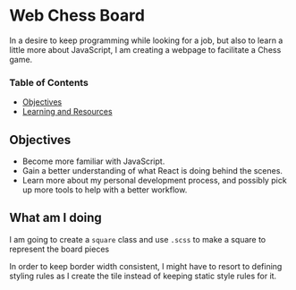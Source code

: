 # Web Chess Board
In a desire to keep programming while looking for a job, but also to learn a little more about JavaScript, I am creating a webpage to facilitate a Chess game.

### Table of Contents
- [Objectives](#objectives)
- [Learning and Resources](https://github.com/BobbyTerence/ChessBoard/blob/main/lessons-learned.md)

## Objectives
- Become more familiar with JavaScript.
- Gain a better understanding of what React is doing behind the scenes.
- Learn more about my personal development process, and possibly pick up more tools to help with a better workflow.

## What am I doing
I am going to create a `square` class and use `.scss` to make a square to represent the board pieces

In order to keep border width consistent, I might have to resort to defining styling rules as I create the tile instead of keeping static style rules for it.